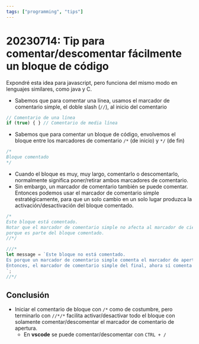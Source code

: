 ```yaml
---
tags: ["programming", "tips"]
---
```


# 20230714: Tip para comentar/descomentar fácilmente un bloque de código

Expondré esta idea para javascript, pero funciona del mismo modo en lenguajes similares, como java y C.

- Sabemos que para comentar una línea, usamos el marcador de comentario simple, el doble slash (`//`), al inicio del comentario

```js
// Comentario de una línea
if (true) { } // Comentario de media línea
```

- Sabemos que para comentar un bloque de código, envolvemos el bloque entre los marcadores de comentario `/*` (de inicio) y `*/` (de fin)

```js
/*
Bloque comentado
*/
```

- Cuando el bloque es muy, muy largo, comentarlo o descomentarlo, normalmente significa poner/retirar ambos marcadores de comentario.
- Sin embargo, un marcador de comentario también se puede comentar. Entonces podemos usar el marcador de comentario simple estratégicamente, para que un solo cambio en un solo lugar produzca la activación/desactivación del bloque comentado.

```js
/*
Este bloque está comentado.
Notar que el marcador de comentario simple no afecta al marcador de cierre
porque es parte del bloque comentado.
//*/

///*
let message = `Este bloque no está comentado.
Es porque un marcador de comentario simple comenta el marcador de apertura.
Entonces, el marcador de comentario simple del final, ahora sí comenta el marcador de cierre.
`;
//*/
```

## Conclusión

- Iniciar el comentario de bloque con `/*` como de costumbre, pero terminarlo con `//*/*` facilita activar/desactivar todo el bloque con solamente comentar/descomentar el marcador de comentario de apertura.
	- En **vscode** se puede comentar/descomentar con `CTRL + /`